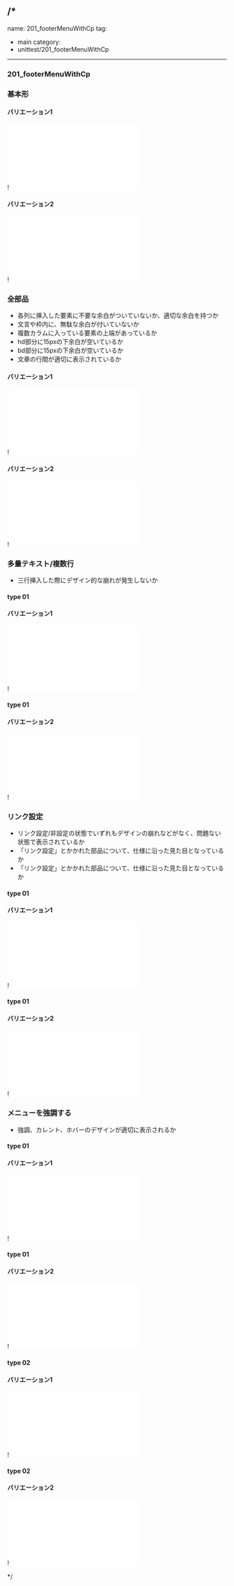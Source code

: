 /*
---
name: 201_footerMenuWithCp
tag:
  - main
category:
  - unittest/201_footerMenuWithCp
---

### 201_footerMenuWithCp
### 基本形

#### バリエーション1

!![201_footerMenuWithCp_01basic_1.html](./html/201_footerMenuWithCp/201_footerMenuWithCp_01basic_1.html)

#### バリエーション2

!![201_footerMenuWithCp_01basic_2.html](./html/201_footerMenuWithCp/201_footerMenuWithCp_01basic_2.html)

### 全部品
- 各列に挿入した要素に不要な余白がついていないか、適切な余白を持つか
- 文言や枠内に、無駄な余白が付いていないか
- 複数カラムに入っている要素の上端があっているか
- hd部分に15pxの下余白が空いているか
- bd部分に15pxの下余白が空いているか
- 文章の行間が適切に表示されているか

#### バリエーション1

!![201_footerMenuWithCp_02all_1.html](./html/201_footerMenuWithCp/201_footerMenuWithCp_02all_1.html)

#### バリエーション2

!![201_footerMenuWithCp_02all_2.html](./html/201_footerMenuWithCp/201_footerMenuWithCp_02all_2.html)

### 多量テキスト/複数行
- 三行挿入した際にデザイン的な崩れが発生しないか

#### type 01
#### バリエーション1

!![201_footerMenuWithCp_d03manyText_01_1.html](./html/201_footerMenuWithCp/201_footerMenuWithCp_d03manyText_01_1.html)

#### type 01
#### バリエーション2

!![201_footerMenuWithCp_d03manyText_01_2.html](./html/201_footerMenuWithCp/201_footerMenuWithCp_d03manyText_01_2.html)

### リンク設定
- リンク設定/非設定の状態でいずれもデザインの崩れなどがなく、問題ない状態で表示されているか
- 「リンク設定」とかかれた部品について、仕様に沿った見た目となっているか
- 「リンク設定」とかかれた部品について、仕様に沿った見た目となっているか

#### type 01
#### バリエーション1

!![201_footerMenuWithCp_f11_01_1.html](./html/201_footerMenuWithCp/201_footerMenuWithCp_f11_01_1.html)

#### type 01
#### バリエーション2

!![201_footerMenuWithCp_f11_01_2.html](./html/201_footerMenuWithCp/201_footerMenuWithCp_f11_01_2.html)

### メニューを強調する
- 強調、カレント、ホバーのデザインが適切に表示されるか

#### type 01
#### バリエーション1

!![201_footerMenuWithCp_f27_01_1.html](./html/201_footerMenuWithCp/201_footerMenuWithCp_f27_01_1.html)

#### type 01
#### バリエーション2

!![201_footerMenuWithCp_f27_01_2.html](./html/201_footerMenuWithCp/201_footerMenuWithCp_f27_01_2.html)

#### type 02
#### バリエーション1

!![201_footerMenuWithCp_f27_02_1.html](./html/201_footerMenuWithCp/201_footerMenuWithCp_f27_02_1.html)

#### type 02
#### バリエーション2

!![201_footerMenuWithCp_f27_02_2.html](./html/201_footerMenuWithCp/201_footerMenuWithCp_f27_02_2.html)

*/
